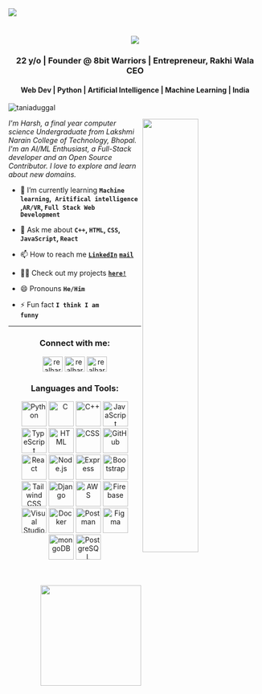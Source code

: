 <div>
<img align="center" src="https://i.imgur.com/APRIf8U.png">
</div>


<!-- <h1 align="center">Hi <img src="https://imgur.com/CTPzCrS.gif" height=30px width=30px>, I'm Harsh Gautam</h1> -->
<h1 align="center">
  <a href="https://git.io/typing-svg">
    <img src="https://readme-typing-svg.herokuapp.com/?lines=Hello,+There!+👋;This+is+Harsh+😊;Namaste+🙏;Nice+to+meet+you!+🚀;Have+a+great+day✨&center=true&size=30">
  </a>
</h1>

<h3 align="center">22 y/o | Founder @ 8bit Warriors | Entrepreneur, Rakhi Wala CEO </h3>
<h4 align="center"> Web Dev | Python | Artificial Intelligence | Machine Learning | India </h4>

<p align="left"> 

</p>
<p align="left"> <img src="https://komarev.com/ghpvc/?username=taniaduggal&label=Profile%20views&color=0e75b6&style=flat" alt="taniaduggal" /> </p>
<img src="https://imgur.com/Z9n1y5S.gif" height=47% width=47% align="right">

<p><i> I'm Harsh, a final year computer science Undergraduate from Lakshmi Narain College of Technology, Bhopal. I'm an AI/ML Enthusiast, a Full-Stack developer and an Open Source Contributor. I love to explore and learn about new domains.</i></p>

- 🌱 I’m currently learning **<code>Machine learning</code>,<code> Aritifical intelligence </code>,<code>AR/VR</code>, <code>Full Stack Web Development</code>**

- 💬 Ask me about **<code>C++</code>, <code>HTML</code>, <code>CSS</code>, <code>JavaScript</code>, <code>React</code>**

- 📫 How to reach me **<code><a href="https://www.linkedin.com/in/realharshgautam/">LinkedIn</a></code>** **<code>[mail](mailto:harshgautam07@outlook.com)</code>**

- 👨‍💻 Check out my projects **<code>[here!](https://github.com/realharshgautam?tab=repositories)</code>**

- 😄 Pronouns **<code>He/Him</code>**

- ⚡ Fun fact **<code>I think I am funny</code>**

<hr>
<h3 align="center">Connect with me:</h3>
<p align="center">
<a href="https://twitter.com/realharshgautam" target="blank"><img align="center" src="https://raw.githubusercontent.com/rahuldkjain/github-profile-readme-generator/master/src/images/icons/Social/twitter.svg" alt="realharshgautam" height="30" width="40" /></a>
<a href="https://linkedin.com/in/realharshgautam" target="blank"><img align="center" src="https://raw.githubusercontent.com/rahuldkjain/github-profile-readme-generator/master/src/images/icons/Social/linked-in-alt.svg" alt="realharshgautam" height="30" width="40" /></a>
<a href="https://instagram.com/realharshgautam" target="blank"><img align="center" src="https://raw.githubusercontent.com/rahuldkjain/github-profile-readme-generator/master/src/images/icons/Social/instagram.svg" alt="realharshgautam" height="30" width="40" /></a>
</p>

</p>

<h3 align="center">Languages and Tools:</h3>

<div align="center">
	<img width="50" src="https://user-images.githubusercontent.com/25181517/183423507-c056a6f9-1ba8-4312-a350-19bcbc5a8697.png" alt="Python" title="Python"/>
	<img width="50" src="https://user-images.githubusercontent.com/25181517/192106070-46255bcf-65e6-4c6b-a296-bf8d0d8fb2a7.png" alt="C" title="C"/>
	<img width="50" src="https://user-images.githubusercontent.com/25181517/192106073-90fffafe-3562-4ff9-a37e-c77a2da0ff58.png" alt="C++" title="C++"/>
	<img width="50" src="https://user-images.githubusercontent.com/25181517/117447155-6a868a00-af3d-11eb-9cfe-245df15c9f3f.png" alt="JavaScript" title="JavaScript"/>
	<img width="50" src="https://user-images.githubusercontent.com/25181517/183890598-19a0ac2d-e88a-4005-a8df-1ee36782fde1.png" alt="TypeScript" title="TypeScript"/>
	<img width="50" src="https://user-images.githubusercontent.com/25181517/192158954-f88b5814-d510-4564-b285-dff7d6400dad.png" alt="HTML" title="HTML"/>
	<img width="50" src="https://user-images.githubusercontent.com/25181517/183898674-75a4a1b1-f960-4ea9-abcb-637170a00a75.png" alt="CSS" title="CSS"/>
	<img width="50" src="https://user-images.githubusercontent.com/25181517/192108374-8da61ba1-99ec-41d7-80b8-fb2f7c0a4948.png" alt="GitHub" title="GitHub"/>
	<img width="50" src="https://user-images.githubusercontent.com/25181517/183897015-94a058a6-b86e-4e42-a37f-bf92061753e5.png" alt="React" title="React"/>
	<img width="50" src="https://user-images.githubusercontent.com/25181517/183568594-85e280a7-0d7e-4d1a-9028-c8c2209e073c.png" alt="Node.js" title="Node.js"/>
	<img width="50" src="https://user-images.githubusercontent.com/25181517/183859966-a3462d8d-1bc7-4880-b353-e2cbed900ed6.png" alt="Express" title="Express"/>
	<img width="50" src="https://user-images.githubusercontent.com/25181517/183898054-b3d693d4-dafb-4808-a509-bab54cf5de34.png" alt="Bootstrap" title="Bootstrap"/>
	<img width="50" src="https://user-images.githubusercontent.com/25181517/202896760-337261ed-ee92-4979-84c4-d4b829c7355d.png" alt="Tailwind CSS" title="Tailwind CSS"/>
	<img width="50" src="https://github.com/marwin1991/profile-technology-icons/assets/62091613/9bf5650b-e534-4eae-8a26-8379d076f3b4" alt="Django" title="Django"/>
	<img width="50" src="https://user-images.githubusercontent.com/25181517/183896132-54262f2e-6d98-41e3-8888-e40ab5a17326.png" alt="AWS" title="AWS"/>
	<img width="50" src="https://user-images.githubusercontent.com/25181517/189716855-2c69ca7a-5149-4647-936d-780610911353.png" alt="Firebase" title="Firebase"/>
	<img width="50" src="https://user-images.githubusercontent.com/25181517/192108891-d86b6220-e232-423a-bf5f-90903e6887c3.png" alt="Visual Studio Code" title="Visual Studio Code"/>
	<img width="50" src="https://user-images.githubusercontent.com/25181517/117207330-263ba280-adf4-11eb-9b97-0ac5b40bc3be.png" alt="Docker" title="Docker"/>
	<img width="50" src="https://user-images.githubusercontent.com/25181517/192109061-e138ca71-337c-4019-8d42-4792fdaa7128.png" alt="Postman" title="Postman"/>
	<img width="50" src="https://user-images.githubusercontent.com/25181517/189715289-df3ee512-6eca-463f-a0f4-c10d94a06b2f.png" alt="Figma" title="Figma"/>
	<img width="50" src="https://user-images.githubusercontent.com/25181517/182884177-d48a8579-2cd0-447a-b9a6-ffc7cb02560e.png" alt="mongoDB" title="mongoDB"/>
	<img width="50" src="https://user-images.githubusercontent.com/25181517/117208740-bfb78400-adf5-11eb-97bb-09072b6bedfc.png" alt="PostgreSQL" title="PostgreSQL"/>
</div>

<br>
<br>
<p align = "right">
<a href="https://www.buymeacoffee.com/harshgautaZ"><img src="https://cdn.buymeacoffee.com/buttons/v2/default-yellow.png" width="200" /></a>
</p>

